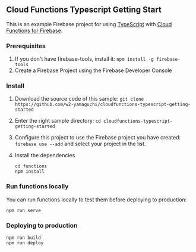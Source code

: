 ## Cloud Functions Typescript Getting Start

This is an example Firebase project for using
[TypeScript](https://www.typescriptlang.org/) with
[Cloud Functions for Firebase](https://firebase.google.com/products/functions).

### Prerequisites

1. If you don't have firebase-tools, install it: `npm install -g firebase-tools`
2. Create a Firebase Project using the Firebase Developer Console

### Install

1. Download the source code of this sample: `git clone https://github.com/w2-yamaguchi/cloudfunctions-typescript-getting-started`
2. Enter the right sample directory: `cd cloudfunctions-typescript-getting-started`
3. Configure this project to use the Firebase project you have created: `firebase use --add` and select your project in the list.
4. Install the dependencies

   ```
   cd functions
   npm install
   ```

### Run functions locally

You can run functions locally to test them before deploying to production: 

   ```
   npm run serve
   ```

### Deploying to production

   ```
   npm run build
   npm run deploy
   ```

